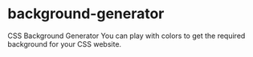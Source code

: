 # background-generator
CSS Background Generator
You can play with colors to get the required background for your CSS website.
